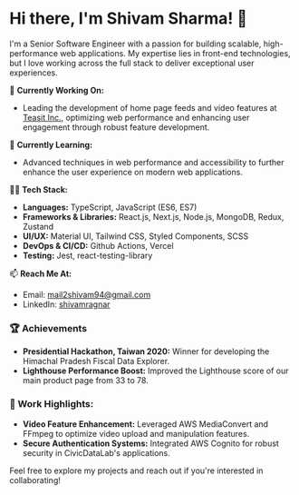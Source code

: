# Hi there, I'm Shivam Sharma! 👋

I'm a Senior Software Engineer with a passion for building scalable, high-performance web applications. My expertise lies in front-end technologies, but I love working across the full stack to deliver exceptional user experiences.

🔭 **Currently Working On:** 
- Leading the development of home page feeds and video features at [Teasit Inc.](https://teasit.com), optimizing web performance and enhancing user engagement through robust feature development.

🌱 **Currently Learning:** 
- Advanced techniques in web performance and accessibility to further enhance the user experience on modern web applications.

👨‍💻 **Tech Stack:**
- **Languages:** TypeScript, JavaScript (ES6, ES7)
- **Frameworks & Libraries:** React.js, Next.js, Node.js, MongoDB, Redux, Zustand
- **UI/UX:** Material UI, Tailwind CSS, Styled Components, SCSS
- **DevOps & CI/CD:** Github Actions, Vercel
- **Testing:** Jest, react-testing-library

📫 **Reach Me At:**
- Email: [mail2shivam94@gmail.com](mailto:mail2shivam94@gmail.com)
- LinkedIn: [shivamragnar](https://linkedin.com/in/shivamragnar)

### 🏆 Achievements
- **Presidential Hackathon, Taiwan 2020:** Winner for developing the Himachal Pradesh Fiscal Data Explorer.
- **Lighthouse Performance Boost:** Improved the Lighthouse score of our main product page from 33 to 78.

### 💼 Work Highlights:
- **Video Feature Enhancement:** Leveraged AWS MediaConvert and FFmpeg to optimize video upload and manipulation features.
- **Secure Authentication Systems:** Integrated AWS Cognito for robust security in CivicDataLab's applications.

Feel free to explore my projects and reach out if you're interested in collaborating!

